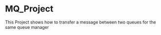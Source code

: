 # MQ_Project
This Project shows how to transfer a message between two queues for the same queue manager
